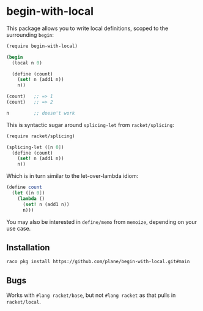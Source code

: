 # begin-with-local

This package allows you to write local definitions, scoped to the surrounding `begin`:

```scheme
(require begin-with-local)

(begin
  (local n 0)

  (define (count)
    (set! n (add1 n))
    n))

(count)   ;; => 1
(count)   ;; => 2

n         ;; doesn't work
```

This is syntactic sugar around `splicing-let` from `racket/splicing`:

```scheme
(require racket/splicing)

(splicing-let ([n 0])
  (define (count)
    (set! n (add1 n))
    n))
```

Which is in turn similar to the let-over-lambda idiom:

```scheme
(define count
  (let ([n 0])
    (lambda ()
      (set! n (add1 n))
      n)))
```

You may also be interested in `define/memo` from `memoize`, depending
on your use case.

## Installation

`raco pkg install https://github.com/plane/begin-with-local.git#main`

## Bugs

Works with `#lang racket/base`, but not `#lang racket` as that pulls 
in `racket/local`.
